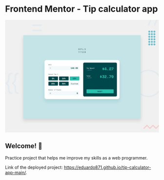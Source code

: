 # Frontend Mentor - Tip calculator app

![Design preview for the Tip calculator app coding challenge](./design/desktop-preview.jpg)

## Welcome! 👋

Practice project that helps me improve my skills as a web programmer.

Link of the deployed project:  https://eduardo871.github.io/tip-calculator-app-main/.
